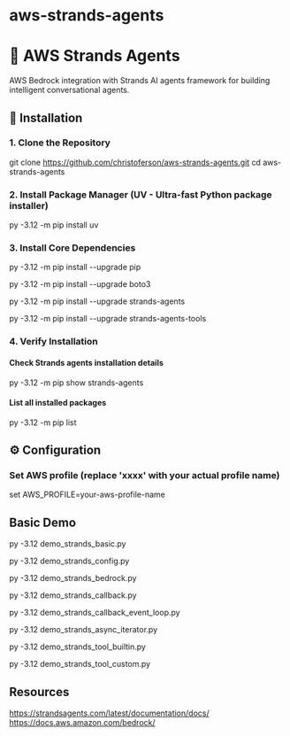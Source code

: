 # aws-strands-agents

# 🤖 AWS Strands Agents

AWS Bedrock integration with Strands AI agents framework for building intelligent conversational agents.

## 🚀 Installation

### 1. Clone the Repository
git clone https://github.com/christoferson/aws-strands-agents.git
cd aws-strands-agents

### 2. Install Package Manager (UV - Ultra-fast Python package installer)
py -3.12 -m pip install uv

### 3. Install Core Dependencies

py -3.12 -m pip install --upgrade pip

py -3.12 -m pip install --upgrade boto3

py -3.12 -m pip install --upgrade strands-agents

py -3.12 -m pip install --upgrade strands-agents-tools



### 4. Verify Installation

#### Check Strands agents installation details

py -3.12 -m pip show strands-agents

#### List all installed packages

py -3.12 -m pip list

## ⚙️ Configuration

### Set AWS profile (replace 'xxxx' with your actual profile name)
set AWS_PROFILE=your-aws-profile-name

## Basic Demo

py -3.12 demo_strands_basic.py

py -3.12 demo_strands_config.py

py -3.12 demo_strands_bedrock.py

py -3.12 demo_strands_callback.py

py -3.12 demo_strands_callback_event_loop.py

py -3.12 demo_strands_async_iterator.py

py -3.12 demo_strands_tool_builtin.py

py -3.12 demo_strands_tool_custom.py

## Resources
https://strandsagents.com/latest/documentation/docs/
https://docs.aws.amazon.com/bedrock/
